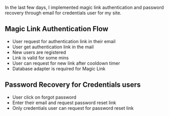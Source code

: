 In the last few days, I implemented magic link authentication and password recovery through email for credentials user for my site. 

## Magic Link Authentication Flow
- User request for authentication link in their email
- User get authentication link in the mail
- New users are registered
- Link is valid for some mins
- User can request for new link after cooldown timer   
- Database adapter is required for Magic Link 

## Password Recovery for Credentials users
- User click on forgot password
- Enter their email and request password reset link
- Only credentials user can request for password reset link